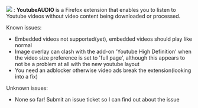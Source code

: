 

![](https://raw.githubusercontent.com/sheddup/YoutubeAUDIO/master/icons/extensionLogo.png) : <b>YoutubeAUDIO</b> is a Firefox extension that enables you to listen to Youtube videos without video content being downloaded or processed.

Known issues:
- Embedded videos not supported(yet), embedded videos should play like normal
- Image overlay can clash with the add-on 'Youtube High Definition' when the video size preference is set to 'full page', although this appears to not be a problem at all with the new youtube layout
- You need an adblocker otherwise video ads break the extension(looking into a fix)

Unknown issues:
- None so far! Submit an issue ticket so I can find out about the issue
